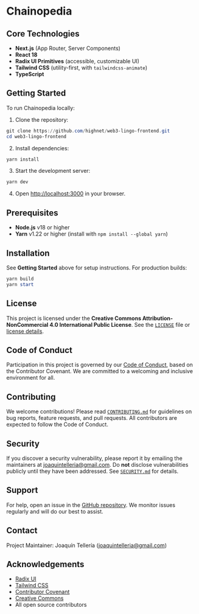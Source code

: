 # Chainopedia

## Core Technologies

- **Next.js** (App Router, Server Components)
- **React 18**
- **Radix UI Primitives** (accessible, customizable UI)
- **Tailwind CSS** (utility-first, with `tailwindcss-animate`)
- **TypeScript**

## Getting Started

To run Chainopedia locally:

1. Clone the repository:

```powershell
git clone https://github.com/highnet/web3-lingo-frontend.git
cd web3-lingo-frontend
```

2. Install dependencies:

```powershell
yarn install
```

3. Start the development server:

```powershell
yarn dev
```

4. Open [http://localhost:3000](http://localhost:3000) in your browser.

## Prerequisites

- **Node.js** v18 or higher
- **Yarn** v1.22 or higher (install with `npm install --global yarn`)

## Installation

See **Getting Started** above for setup instructions. For production builds:

```powershell
yarn build
yarn start
```

## License

This project is licensed under the **Creative Commons Attribution-NonCommercial 4.0 International Public License**. See the [`LICENSE`](LICENSE) file or [license details](https://creativecommons.org/licenses/by-nc/4.0/legalcode).

## Code of Conduct

Participation in this project is governed by our [Code of Conduct](CODE_OF_CONDUCT.md), based on the Contributor Covenant. We are committed to a welcoming and inclusive environment for all.

## Contributing

We welcome contributions! Please read [`CONTRIBUTING.md`](CONTRIBUTING.md) for guidelines on bug reports, feature requests, and pull requests. All contributors are expected to follow the Code of Conduct.

## Security

If you discover a security vulnerability, please report it by emailing the maintainers at joaquintelleria@gmail.com. Do **not** disclose vulnerabilities publicly until they have been addressed. See [`SECURITY.md`](SECURITY.md) for details.

## Support

For help, open an issue in the [GitHub repository](https://github.com/highnet/web3-lingo-frontend/issues). We monitor issues regularly and will do our best to assist.

## Contact

Project Maintainer: Joaquín Tellería ([joaquintelleria@gmail.com](mailto:joaquintelleria@gmail.com))

## Acknowledgements

- [Radix UI](https://www.radix-ui.com/)
- [Tailwind CSS](https://tailwindcss.com/)
- [Contributor Covenant](https://www.contributor-covenant.org/)
- [Creative Commons](https://creativecommons.org/)
- All open source contributors

